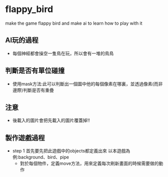 # flappy_bird
make the game flappy bird and make ai to learn how to play with it
## AI玩的過程
- 每個神經都會操空一隻鳥在玩，所以會有一堆的鳥鳥
## 判斷是否有單位碰撞
- 使用mask方法:此可以判斷出一個圖中他的每個像素在哪裏，並透過像素(而非邊際)判斷是否有重疊
## 注意
- 後載入的圖片會把先載入的圖片覆蓋掉!!
## 製作遊戲過程
- step 1
    首先要先把此遊戲中的objects都定義出來
    以本遊戲為例:background、bird、pipe
    - 對於每個物件，定義move方法，用來定義每次刷新畫面的時候需要做的動作